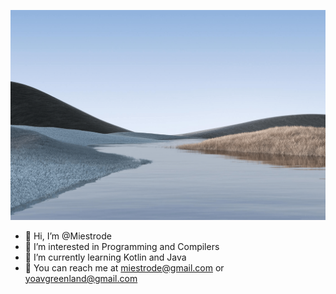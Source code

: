 ![alt text](https://github.com/Miestrode/Miestrode/blob/main/Lake.png?raw=true)
- 👋 Hi, I’m @Miestrode
- 👀 I’m interested in Programming and Compilers
- 🌱 I’m currently learning Kotlin and Java
- 📧 You can reach me at miestrode@gmail.com or yoavgreenland@gmail.com

<!---
Miestrode/Miestrode is a ✨ special ✨ repository because its `README.md` (this file) appears on your GitHub profile.
You can click the Preview link to take a look at your changes.
--->
